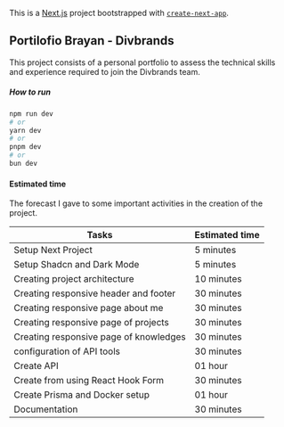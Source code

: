 This is a [Next.js](https://nextjs.org/) project bootstrapped with [`create-next-app`](https://github.com/vercel/next.js/tree/canary/packages/create-next-app).

## Portilofio Brayan - Divbrands

This project consists of a personal portfolio to assess the technical skills and experience required to join the Divbrands team.


##### How to run
```bash
npm run dev
# or
yarn dev
# or
pnpm dev
# or
bun dev
```

#### Estimated time

The forecast I gave to some important activities in the creation of the project. 

| Tasks | Estimated time |
| ----------- | ----------- |
| Setup Next Project | 5 minutes |
| Setup Shadcn and Dark Mode | 5 minutes |
| Creating project architecture | 10 minutes |
| Creating responsive header and footer | 30 minutes |
| Creating responsive page about me | 30 minutes |
| Creating responsive page of projects | 30 minutes |
| Creating responsive page of knowledges | 30 minutes |
| configuration of API tools  | 30 minutes |
| Create API  | 01 hour |
| Create from using React Hook Form  | 30 minutes |
| Create Prisma and Docker setup  | 01 hour |
| Documentation  | 30 minutes |





